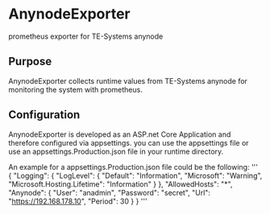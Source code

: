# AnynodeExporter
prometheus exporter for TE-Systems anynode
## Purpose
AnynodeExporter collects runtime values from TE-Systems anynode for monitoring the system with prometheus.
## Configuration
AnynodeExporter is developed as an ASP.net Core Application and therefore configured via appsettings. you can use the appsettings file or use an appsettings.Production.json file in your runtime directory. 

An example for a appsettings.Production.json file could be the following:
'''
{
  "Logging": {
    "LogLevel": {
      "Default": "Information",
      "Microsoft": "Warning",
      "Microsoft.Hosting.Lifetime": "Information"
    }
  },
  "AllowedHosts": "*",
  "Anynode": {
    "User": "anadmin",
    "Password": "secret",
    "Url": "https://192.168.178.10",
    "Period": 30
  }
}
'''
